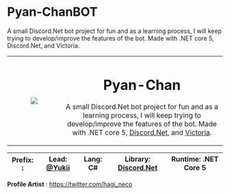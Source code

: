 # Pyan-ChanBOT
A small Discord.Net bot project for fun and as a learning process, I will keep trying to develop/improve the features of the bot. Made with .NET core 5, Discord.Net, and Victoria.

<table>
    <tr>
        <td align="center" width="25%">
            <img src="https://i.imgur.com/QbNb4vc.jpg"></img>
        </td>
        <td align="center" width="75%">
            
# Pyan-Chan

A small Discord.Net bot project for fun and as a learning process, I will keep trying to develop/improve the features of the bot. Made with .NET core 5, [Discord.Net](https://github.com/discord-net/Discord.Net), and [Victoria](https://github.com/Yucked/Victoria).

</table>

|**Prefix**: `;`|**Lead:** [@Yukii](https://github.com/Yukii2k)|**Lang:** C#|**Library:** [Discord.Net](https://github.com/discord-net/Discord.Net)|**Runtime**: .NET Core 5|
|---|---|---|---|---|

**Profile Artist** : https://twitter.com/hagi_neco
